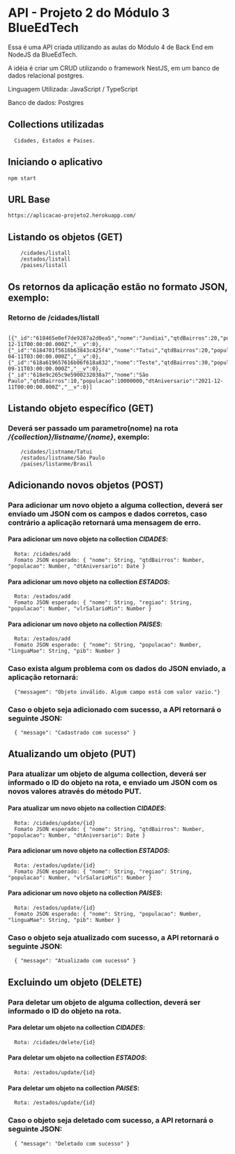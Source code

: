 # API - Projeto 2 do Módulo 3 BlueEdTech

Essa é uma API criada utilizando as aulas do Módulo 4 de Back End em NodeJS da BlueEdTech.

A idéia é criar um CRUD utilizando o framework NestJS, em um banco de dados relacional postgres.

Linguagem Utilizada: JavaScript / TypeScript

Banco de dados: Postgres

## Collections utilizadas

      Cidades, Estados e Paises.

## Iniciando o aplicativo

    npm start

## URL Base

    https://aplicacao-projeto2.herokuapp.com/

## Listando os objetos (GET)

        /cidades/listall
        /estados/listall
        /paises/listall

## Os retornos da aplicação estão no formato JSON, exemplo:

### Retorno de /cidades/listall

        [{"_id":"618465e0ef7de9287a2d0ea5","nome":"Jundiai","qtdBairros":20,"populacao":5000000,"dtAniversario":"2021-12-11T00:00:00.000Z","__v":0},                    {"_id":"6184701f5616b63843c425f4","nome":"Tatui","qtdBairros":20,"populacao":100000,"dtAniversario":"2021-04-11T03:00:00.000Z","__v":0},  {"_id":"618a619657616b06f618a832","nome":"Teste","qtdBairros":30,"populacao":1000,"dtAniversario":"2021-09-11T03:00:00.000Z","__v":0},{"_id":"618e9c265c9e5900232038a7","nome":"São Paulo","qtdBairros":10,"populacao":10000000,"dtAniversario":"2021-12-11T00:00:00.000Z","__v":0}]

## Listando objeto específico (GET)

### Deverá ser passado um parametro(nome) na rota _/{collection}/listname/{nome}_, exemplo:

        /cidades/listname/Tatui
        /estados/listname/São Paulo
        /paises/listanme/Brasil

## Adicionando novos objetos (POST)

### Para adicionar um novo objeto a alguma collection, deverá ser enviado um JSON com os campos e dados corretos, caso contrário a aplicação retornará uma mensagem de erro.

#### Para adicionar um novo objeto na collection _CIDADES_:

      Rota: /cidades/add
      Fomato JSON esperado: { "nome": String, "qtdBairros": Number, "populacao": Number, "dtAniversario": Date }

#### Para adicionar um novo objeto na collection _ESTADOS_:

      Rota: /estados/add
      Fomato JSON esperado: { "nome": String, "regiao": String, "populacao": Number, "vlrSalarioMin": Number }

#### Para adicionar um novo objeto na collection _PAISES_:

      Rota: /estados/add
      Fomato JSON esperado: { "nome": String, "populacao": Number, "linguaMae": String, "pib": Number }

### Caso exista algum problema com os dados do JSON enviado, a aplicação retornará:

      {"messagem": "Objeto inválido. Algum campo está com valor vazio."}

### Caso o objeto seja adicionado com sucesso, a API retornará o seguinte JSON:

      { "message": "Cadastrado com sucesso" }

## Atualizando um objeto (PUT)

### Para atualizar um objeto de alguma collection, deverá ser informado o ID do objeto na rota, e enviado um JSON com os novos valores através do método PUT.

#### Para atualizar um novo objeto na collection _CIDADES_:

      Rota: /cidades/update/{id}
      Fomato JSON esperado: { "nome": String, "qtdBairros": Number, "populacao": Number, "dtAniversario": Date }

#### Para adicionar um novo objeto na collection _ESTADOS_:

      Rota: /estados/update/{id}
      Fomato JSON esperado: { "nome": String, "regiao": String, "populacao": Number, "vlrSalarioMin": Number }

#### Para adicionar um novo objeto na collection _PAISES_:

      Rota: /estados/update/{id}
      Fomato JSON esperado: { "nome": String, "populacao": Number, "linguaMae": String, "pib": Number }

### Caso o objeto seja atualizado com sucesso, a API retornará o seguinte JSON:

      { "message": "Atualizado com sucesso" }

## Excluindo um objeto (DELETE)

### Para deletar um objeto de alguma collection, deverá ser informado o ID do objeto na rota.

#### Para deletar um objeto na collection _CIDADES_:

      Rota: /cidades/delete/{id}

#### Para deletar um objeto na collection _ESTADOS_:

      Rota: /estados/update/{id}

#### Para deletar um objeto na collection _PAISES_:

      Rota: /estados/update/{id}

### Caso o objeto seja deletado com sucesso, a API retornará o seguinte JSON:

      { "message": "Deletado com sucesso" }
